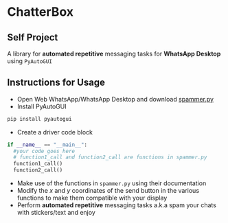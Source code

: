 # ChatterBox

## Self Project

A library for **automated repetitive** messaging tasks for **WhatsApp Desktop** using `PyAutoGUI`

## Instructions for Usage

- Open Web WhatsApp/WhatsApp Desktop and download [spammer.py](https://github.com/rohankalbag/ChatterBox/blob/main/spammer.py) 
- Install PyAutoGUI

```bash 
pip install pyautogui
```

- Create a driver code block

```python
if __name__ == "__main__":
  #your code goes here
  # function1_call and function2_call are functions in spammer.py
  function1_call()
  function2_call()
```

- Make use of the functions in `spammer.py` using their documentation
- Modify the $x$ and $y$ coordinates of the send button in the various functions to make them compatible with your display
- Perform **automated repetitive** messaging tasks a.k.a spam your chats with stickers/text and enjoy
